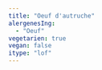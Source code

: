 ```yaml
---
title: "Oeuf d'autruche"
alergenesIng:
  - "Oeuf"
vegetarien: true
vegan: false
itype: "lof"
---
```

